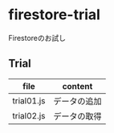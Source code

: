 firestore-trial
===============
Firestoreのお試し

## Trial
|file|content|
|---|---|
|trial01.js|データの追加|
|trial02.js|データの取得|
